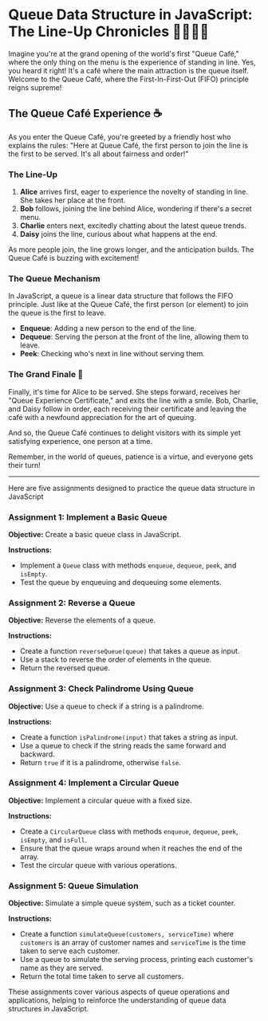 # Queue Data Structure in JavaScript: The Line-Up Chronicles 🚶‍♂️🚶‍♀️

Imagine you're at the grand opening of the world's first "Queue Café," where the only thing on the menu is the experience of standing in line. Yes, you heard it right! It's a café where the main attraction is the queue itself. Welcome to the Queue Café, where the First-In-First-Out (FIFO) principle reigns supreme!

## The Queue Café Experience ☕

As you enter the Queue Café, you're greeted by a friendly host who explains the rules: "Here at Queue Café, the first person to join the line is the first to be served. It's all about fairness and order!"

### The Line-Up

1. **Alice** arrives first, eager to experience the novelty of standing in line. She takes her place at the front.
2. **Bob** follows, joining the line behind Alice, wondering if there's a secret menu.
3. **Charlie** enters next, excitedly chatting about the latest queue trends.
4. **Daisy** joins the line, curious about what happens at the end.

As more people join, the line grows longer, and the anticipation builds. The Queue Café is buzzing with excitement!

### The Queue Mechanism

In JavaScript, a queue is a linear data structure that follows the FIFO principle. Just like at the Queue Café, the first person (or element) to join the queue is the first to leave.

- **Enqueue**: Adding a new person to the end of the line.
- **Dequeue**: Serving the person at the front of the line, allowing them to leave.
- **Peek**: Checking who's next in line without serving them.

### The Grand Finale 🎉

Finally, it's time for Alice to be served. She steps forward, receives her "Queue Experience Certificate," and exits the line with a smile. Bob, Charlie, and Daisy follow in order, each receiving their certificate and leaving the café with a newfound appreciation for the art of queuing.

And so, the Queue Café continues to delight visitors with its simple yet satisfying experience, one person at a time.

Remember, in the world of queues, patience is a virtue, and everyone gets their turn!

---

Here are five assignments designed to practice the queue data structure in JavaScript

### Assignment 1: Implement a Basic Queue

**Objective:** Create a basic queue class in JavaScript.

**Instructions:**

- Implement a `Queue` class with methods `enqueue`, `dequeue`, `peek`, and `isEmpty`.
- Test the queue by enqueuing and dequeuing some elements.

### Assignment 2: Reverse a Queue

**Objective:** Reverse the elements of a queue.

**Instructions:**

- Create a function `reverseQueue(queue)` that takes a queue as input.
- Use a stack to reverse the order of elements in the queue.
- Return the reversed queue.

### Assignment 3: Check Palindrome Using Queue

**Objective:** Use a queue to check if a string is a palindrome.

**Instructions:**

- Create a function `isPalindrome(input)` that takes a string as input.
- Use a queue to check if the string reads the same forward and backward.
- Return `true` if it is a palindrome, otherwise `false`.

### Assignment 4: Implement a Circular Queue

**Objective:** Implement a circular queue with a fixed size.

**Instructions:**

- Create a `CircularQueue` class with methods `enqueue`, `dequeue`, `peek`, `isEmpty`, and `isFull`.
- Ensure that the queue wraps around when it reaches the end of the array.
- Test the circular queue with various operations.

### Assignment 5: Queue Simulation

**Objective:** Simulate a simple queue system, such as a ticket counter.

**Instructions:**

- Create a function `simulateQueue(customers, serviceTime)` where `customers` is an array of customer names and `serviceTime` is the time taken to serve each customer.
- Use a queue to simulate the serving process, printing each customer's name as they are served.
- Return the total time taken to serve all customers.

These assignments cover various aspects of queue operations and applications, helping to reinforce the understanding of queue data structures in JavaScript.
